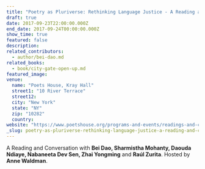 ```yaml
---
title: "Poetry as Pluriverse: Rethinking Language Justice - A Reading and Conversation"
draft: true
date: 2017-09-23T22:00:00.000Z
end_date: 2017-09-24T00:00:00.000Z
show_time: true
featured: false
description:
related_contributors:
  - author/bei-dao.md
related_books:
  - book/city-gate-open-up.md
featured_image: 
venue:
  name: "Poets House, Kray Hall"
  street1: "10 River Terrace"
  street12:
  city: "New York"
  state: "NY"
  zip: "10282"
  country:
website: "https://www.poetshouse.org/programs-and-events/readings-and-conversations/poetry-pluriverse-rethinking-language-justice-readi-0"
_slug: poetry-as-pluriverse-rethinking-language-justice-a-reading-and-conversation
---
```


A Reading and Conversation with **Bei Dao, Sharmistha Mohanty, Daouda Ndiaye, Nabaneeta Dev Sen, Zhai Yongming** and **Raúl Zurita**. Hosted by **Anne Waldman**.

